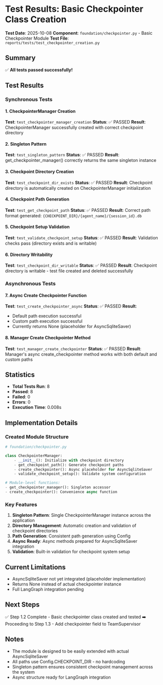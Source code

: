 # Test Results: Basic Checkpointer Class Creation

**Test Date**: 2025-10-08
**Component**: `foundation/checkpointer.py` - Basic Checkpointer Module
**Test File**: `reports/tests/test_checkpointer_creation.py`

## Summary
✅ **All tests passed successfully!**

## Test Results

### Synchronous Tests

#### 1. CheckpointerManager Creation
**Test**: `test_checkpointer_manager_creation`
**Status**: ✅ PASSED
**Result**: CheckpointerManager successfully created with correct checkpoint directory

#### 2. Singleton Pattern
**Test**: `test_singleton_pattern`
**Status**: ✅ PASSED
**Result**: get_checkpointer_manager() correctly returns the same singleton instance

#### 3. Checkpoint Directory Creation
**Test**: `test_checkpoint_dir_exists`
**Status**: ✅ PASSED
**Result**: Checkpoint directory is automatically created on CheckpointerManager initialization

#### 4. Checkpoint Path Generation
**Test**: `test_get_checkpoint_path`
**Status**: ✅ PASSED
**Result**: Correct path format generated: `{CHECKPOINT_DIR}/{agent_name}/{session_id}.db`

#### 5. Checkpoint Setup Validation
**Test**: `test_validate_checkpoint_setup`
**Status**: ✅ PASSED
**Result**: Validation checks pass (directory exists and is writable)

#### 6. Directory Writability
**Test**: `test_checkpoint_dir_writable`
**Status**: ✅ PASSED
**Result**: Checkpoint directory is writable - test file created and deleted successfully

### Asynchronous Tests

#### 7. Async Create Checkpointer Function
**Test**: `test_create_checkpointer_async`
**Status**: ✅ PASSED
**Result**:
- Default path execution successful
- Custom path execution successful
- Currently returns None (placeholder for AsyncSqliteSaver)

#### 8. Manager Create Checkpointer Method
**Test**: `test_manager_create_checkpointer`
**Status**: ✅ PASSED
**Result**: Manager's async create_checkpointer method works with both default and custom paths

## Statistics
- **Total Tests Run**: 8
- **Passed**: 8
- **Failed**: 0
- **Errors**: 0
- **Execution Time**: 0.008s

## Implementation Details

### Created Module Structure
```python
# foundation/checkpointer.py

class CheckpointerManager:
    - __init__(): Initialize with checkpoint directory
    - get_checkpoint_path(): Generate checkpoint paths
    - create_checkpointer(): Async placeholder for AsyncSqliteSaver
    - validate_checkpoint_setup(): Validate system configuration

# Module-level functions:
- get_checkpointer_manager(): Singleton accessor
- create_checkpointer(): Convenience async function
```

### Key Features
1. **Singleton Pattern**: Single CheckpointerManager instance across the application
2. **Directory Management**: Automatic creation and validation of checkpoint directories
3. **Path Generation**: Consistent path generation using Config
4. **Async Ready**: Async methods prepared for AsyncSqliteSaver integration
5. **Validation**: Built-in validation for checkpoint system setup

## Current Limitations
- AsyncSqliteSaver not yet integrated (placeholder implementation)
- Returns None instead of actual checkpointer instance
- Full LangGraph integration pending

## Next Steps
✅ Step 1.2 Complete - Basic checkpointer class created and tested
➡️ Proceeding to Step 1.3 - Add checkpointer field to TeamSupervisor

## Notes
- The module is designed to be easily extended with actual AsyncSqliteSaver
- All paths use Config.CHECKPOINT_DIR - no hardcoding
- Singleton pattern ensures consistent checkpoint management across the system
- Async structure ready for LangGraph integration